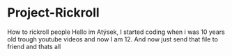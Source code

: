 # Project-Rickroll
How to rickroll people
Hello im Atýsek, I started coding when i was 10 years old trough youtube videos and now I am 12.
And now just send that file to friend and thats all
